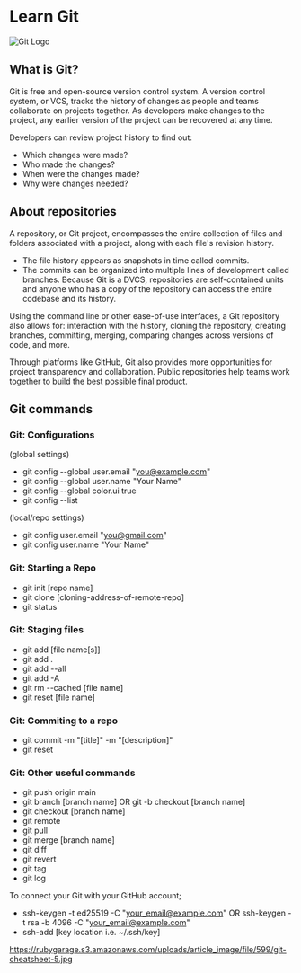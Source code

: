 # Learn Git

![Git Logo](https://upload.wikimedia.org/wikipedia/commons/thumb/e/e0/Git-logo.svg/1280px-Git-logo.svg.png)

## What is Git?
Git is free and open-source version control system. A version control system, or VCS, tracks the history of changes as people and teams collaborate on projects together. As developers make changes to the project, any earlier version of the project can be recovered at any time.

Developers can review project history to find out:
- Which changes were made?
- Who made the changes?
- When were the changes made?
- Why were changes needed?

## About repositories
A repository, or Git project, encompasses the entire collection of files and folders associated with a project, along with each file's revision history. 
- The file history appears as snapshots in time called commits. 
- The commits can be organized into multiple lines of development called branches. 
Because Git is a DVCS, repositories are self-contained units and anyone who has a copy of the repository can access the entire codebase and its history. 

Using the command line or other ease-of-use interfaces, a Git repository also allows for: interaction with the history, cloning the repository, creating branches, committing, merging, comparing changes across versions of code, and more.

Through platforms like GitHub, Git also provides more opportunities for project transparency and collaboration. Public repositories help teams work together to build the best possible final product.

## Git commands

### Git: Configurations

(global settings)
- git config --global user.email "you@example.com"
- git config --global user.name "Your Name"
- git config --global color.ui true
- git config --list

(local/repo settings)
- git config user.email "you@gmail.com"
- git config user.name "Your Name"

### Git: Starting a Repo
- git init \[repo name]
- git clone \[cloning-address-of-remote-repo]
- git status

### Git: Staging files
- git add \[file name[s]]
- git add .
- git add --all
- git add -A
- git rm --cached \[file name]
- git reset \[file name]

### Git: Commiting to a repo
- git commit -m "\[title]" -m "\[description]"
- git reset

### Git: Other useful commands

- git push origin main
- git branch \[branch name] OR git -b checkout \[branch name]
- git checkout \[branch name]
- git remote
- git pull
- git merge \[branch name]
- git diff
- git revert
- git tag
- git log

To connect your Git with your GitHub account;
- ssh-keygen -t ed25519 -C "your_email@example.com" OR ssh-keygen -t rsa -b 4096 -C "your_email@example.com"
- ssh-add \[key location i.e. ~/.ssh/key]


https://rubygarage.s3.amazonaws.com/uploads/article_image/file/599/git-cheatsheet-5.jpg

